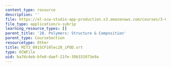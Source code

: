 ```yaml
---
content_type: resource
description: ''
file: https://ol-ocw-studio-app-production.s3.amazonaws.com/courses/3-091sc-introduction-to-solid-state-chemistry-fall-2010/ba7dc4ebbfe0daef21fe39b331973e9a_MIT3_091SCF10lec28_iPOD.srt
file_type: application/x-subrip
learning_resource_types: []
parent_title: '28. Polymers: Structure & Composition'
parent_type: CourseSection
resourcetype: Other
title: MIT3_091SCF10lec28_iPOD.srt
type: OCWFile
uid: ba7dc4eb-bfe0-daef-21fe-39b331973e9a
---
```


